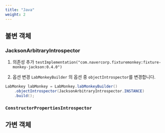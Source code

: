 ```yaml
---
title: "Java"
weight: 2
---
```


## 불변 객체
### JacksonArbitraryIntrospector
1. 의존성 추가
`testImplementation("com.navercorp.fixturemonkey:fixture-monkey-jackson:0.4.0")`

2. 옵션 변경
`LabMonkeyBuilder` 의 옵션 중 `objectIntrospector`를 변경합니다.

```java
LabMonkey labMonkey = LabMonkey.labMonkeyBuilder()
    .objectIntrospector(JacksonArbitraryIntrospector.INSTANCE)
    .build();
```

### `ConstructorPropertiesIntrospector`


## 가변 객체
